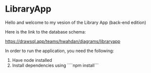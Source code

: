 # LibraryApp
Hello and welcome to my vesion of the Library App (back-end edition)

Here is the link to the database schema:

https://drawsql.app/teams/hwahdan/diagrams/libraryapp

In order to run the application, you need the following:
1. Have node installed
2. Install dependencies using ````npm install```
